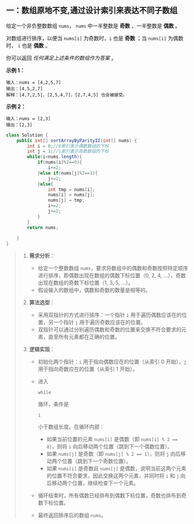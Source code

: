 ## 一：数组原地不变,通过设计索引来表达不同子数组

给定一个非负整数数组 `nums`， `nums` 中一半整数是 **奇数** ，一半整数是 **偶数** 。

对数组进行排序，以便当 `nums[i]` 为奇数时，`i` 也是 **奇数** ；当 `nums[i]` 为偶数时， `i` 也是 **偶数** 。

你可以返回 *任何满足上述条件的数组作为答案* 。

**示例 1：**

```
输入：nums = [4,2,5,7]
输出：[4,5,2,7]
解释：[4,7,2,5]，[2,5,4,7]，[2,7,4,5] 也会被接受。
```

**示例 2：**

```
输入：nums = [2,3]
输出：[2,3]
```

```java
class Solution {
    public int[] sortArrayByParityII(int[] nums) {
        int i = 0;//0索引表示偶数数组的下标
        int j = 1;//1索引表示奇数数组的下标
        while(i<nums.length){
            if(nums[i]%2==0){
                i+=2;
            }else if(nums[j]%2==1){
                j+=2;
            }else{
                int tmp = nums[i];
                nums[i] = nums[j];
                nums[j] = tmp;
                i+=2;
                j+=2;
            }
        }
        return nums;
        
    }
}
```

> 1. **需求分析**：
>
>    - 给定一个整数数组 `nums`，要求将数组中的偶数和奇数按照特定顺序进行排序，即偶数出现在数组的偶数下标位置（0, 2, 4, ...），奇数出现在数组的奇数下标位置（1, 3, 5, ...）。
>    - 假设输入的数组中，偶数和奇数的数量是相等的。
>
> 2. **算法选型**：
>
>    - 采用双指针的方式进行排序：一个指针 `i` 用于遍历偶数应该在的位置，另一个指针 `j` 用于遍历奇数应该在的位置。
>    - 双指针可以通过分别遍历偶数和奇数的位置来交换不符合要求的元素，直至所有元素都在正确的位置。
>
> 3. **逻辑实现**：
>
>    - 初始化两个指针：`i` 用于指向偶数应在的位置（从索引 0 开始），`j` 用于指向奇数应在的位置（从索引 1 开始）。
>
>    - 进入
>
>       
>
>      ```
>      while
>      ```
>
>       
>
>      循环，条件是
>
>       
>
>      ```
>      i
>      ```
>
>       
>
>      小于数组长度。在循环内部：
>
>      - 如果当前位置的元素 `nums[i]` 是偶数（即 `nums[i] % 2 == 0`），则将 `i` 向后移动两个位置（跳到下一个偶数位置）。
>      - 如果 `nums[j]` 是奇数（即 `nums[j] % 2 == 1`），则将 `j` 向后移动两个位置（跳到下一个奇数位置）。
>      - 如果 `nums[i]` 是奇数且 `nums[j]` 是偶数，说明当前这两个元素的位置不符合要求，因此交换这两个元素，并同时将 `i` 和 `j` 向后移动两个位置，继续检查下一个元素。
>
>    - 循环结束时，所有偶数已经排布到偶数下标位置，奇数也排布到奇数下标位置。
>
>    - 最终返回排序后的数组 `nums`。